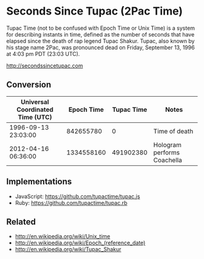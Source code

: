 Seconds Since Tupac (2Pac Time)
===============================

Tupac Time (not to be confused with Epoch Time or Unix Time) is a system for describing instants in time, defined as the number of seconds that have elapsed since the death of rap legend Tupac Shakur. Tupac, also known by his stage name 2Pac, was pronounced dead on Friday, September 13, 1996 at 4:03 pm PDT (23:03 UTC).

http://secondssincetupac.com

Conversion
----------

| Universal Coordinated Time (UTC) | Epoch Time | Tupac Time | Notes                        |
| -------------------------------- | ---------- | ---------- | ---------------------------- |
| 1996-09-13 23:03:00              | 842655780  | 0          | Time of death                |
| 2012-04-16 06:36:00              | 1334558160 | 491902380  | Hologram performs Coachella  |


Implementations
---------------
- JavaScript: https://github.com/tupactime/tupac.js
- Ruby: https://github.com/tupactime/tupac.rb

Related
-------
- http://en.wikipedia.org/wiki/Unix_time
- http://en.wikipedia.org/wiki/Epoch_(reference_date)
- http://en.wikipedia.org/wiki/Tupac_Shakur
